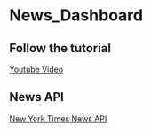 # News_Dashboard

## Follow the tutorial
[Youtube Video](https://youtu.be/RNNa3htuo98)


## News API

[New York Times News API](https://developer.nytimes.com/)
